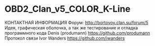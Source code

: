 # OBD2_Clan_v5_COLOR_K-Line
КОНТАКТНАЯ ИНФОРМАЦИЯ
Форум: http://bortovoy.clan.su/forum/5
Идея, графическая оболочка, а так же тестирование 
и отладка программного кода Denis (produmann) https://github.com/produmann 
Протокол связи Ivor Wanders https://github.com/iwanders
